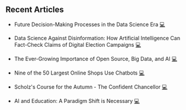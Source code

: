 ## Recent Articles

- Future Decision-Making Processes in the Data Science Era 
[<span class="emoji">💻</span>](https://www.techerati.com/features-hub/future-decision-making-processes-in-the-data-science-era/)
<!---->
- Data Science Against Disinformation: How Artificial Intelligence Can Fact-Check Claims of Digital Election Campaigns 
[<span class="emoji">💻</span>](https://www.globalbankingandfinance.com/data-science-against-disinformation-how-artificial-intelligence-and-machine-learning-can-fact-check-claims-of-digital-election-campaigns/)
<!---->
- The Ever-Growing Importance of Open Source, Big Data, and AI 
[<span class="emoji">💻</span>](https://www.bigdata-insider.de/die-stetig-wachsende-bedeutung-von-open-source-big-data-und-ki-a-9b112c6865b714e8a0d2e234e84970e1/)
<!---->
- Nine of the 50 Largest Online Shops Use Chatbots 
[<span class="emoji">💻</span>](https://www.markenartikel-magazin.de/_rubric/detail.php?rubric=handel-e-commerce&nr=65690)
<!---->
- Scholz's Course for the Autumn - The Confident Chancellor 
[<span class="emoji">💻</span>](https://de.tradingview.com/news/reuters.com,2023:newsml_L8N39V52S:0/)
<!---->
- AI and Education: A Paradigm Shift is Necessary 
[<span class="emoji">💻</span>](https://www.guetsel.de/content/90124/ki-und-bildung-ein-paradigmenwechsel-ist-notwendig-kommentar-von-prof-dr-mohammad-mahdavi-gisma-university-of-applied-sciences.html)